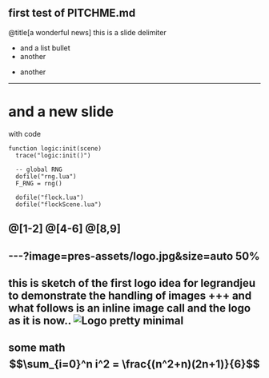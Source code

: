 first test of PITCHME.md
---
@title[a wonderful news]
this is a slide delimiter
- and a list bullet
- another

* another
---
# and a new slide
with code
```
function logic:init(scene)
  trace("logic:init()")

  -- global RNG
  dofile("rng.lua")
  F_RNG = rng()

  dofile("flock.lua")
  dofile("flockScene.lua")

```
@[1-2]
@[4-6]
@[8,9]
---
---?image=pres-assets/logo.jpg&size=auto 50%
---
this is sketch of the first logo idea for legrandjeu
to demonstrate the handling of images
+++
and what follows is an inline image call
and the logo as it is now..
![Logo](http://legrandjeu.net/wp-content/uploads/2017/06/cropped-loghino-sito-le-grand-jeu-10-2.png)
pretty minimal
---
some math
$$\sum_{i=0}^n i^2 = \frac{(n^2+n)(2n+1)}{6}$$
---
